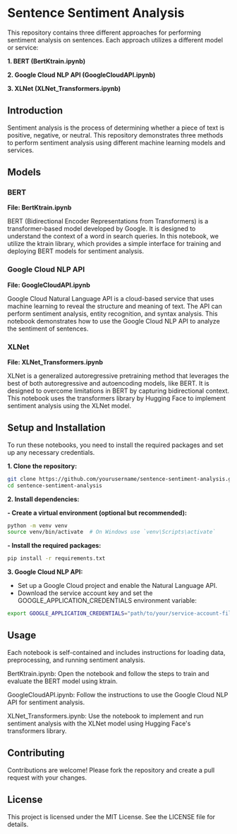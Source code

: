 # Sentence Sentiment Analysis
This repository contains three different approaches for performing sentiment analysis on sentences. Each approach utilizes a different model or service:

**1. BERT (BertKtrain.ipynb)**

**2. Google Cloud NLP API (GoogleCloudAPI.ipynb)**

**3. XLNet (XLNet_Transformers.ipynb)**

## Introduction
Sentiment analysis is the process of determining whether a piece of text is positive, negative, or neutral. This repository demonstrates three methods to perform sentiment analysis using different machine learning models and services.

## Models
### BERT
**File: BertKtrain.ipynb**

BERT (Bidirectional Encoder Representations from Transformers) is a transformer-based model developed by Google. It is designed to understand the context of a word in search queries. In this notebook, we utilize the ktrain library, which provides a simple interface for training and deploying BERT models for sentiment analysis.

### Google Cloud NLP API
**File: GoogleCloudAPI.ipynb**

Google Cloud Natural Language API is a cloud-based service that uses machine learning to reveal the structure and meaning of text. The API can perform sentiment analysis, entity recognition, and syntax analysis. This notebook demonstrates how to use the Google Cloud NLP API to analyze the sentiment of sentences.

### XLNet
**File: XLNet_Transformers.ipynb**

XLNet is a generalized autoregressive pretraining method that leverages the best of both autoregressive and autoencoding models, like BERT. It is designed to overcome limitations in BERT by capturing bidirectional context. This notebook uses the transformers library by Hugging Face to implement sentiment analysis using the XLNet model.

## Setup and Installation
To run these notebooks, you need to install the required packages and set up any necessary credentials.

**1. Clone the repository:**

```bash
git clone https://github.com/yourusername/sentence-sentiment-analysis.git
cd sentence-sentiment-analysis
```

**2. Install dependencies:**

**- Create a virtual environment (optional but recommended):**
```bash
python -m venv venv
source venv/bin/activate  # On Windows use `venv\Scripts\activate`
```

**- Install the required packages:**

```bash
pip install -r requirements.txt
```

**3. Google Cloud NLP API:**

- Set up a Google Cloud project and enable the Natural Language API.
- Download the service account key and set the GOOGLE_APPLICATION_CREDENTIALS environment variable:
```bash
export GOOGLE_APPLICATION_CREDENTIALS="path/to/your/service-account-file.json"
```

## Usage
Each notebook is self-contained and includes instructions for loading data, preprocessing, and running sentiment analysis.

BertKtrain.ipynb: Open the notebook and follow the steps to train and evaluate the BERT model using ktrain.

GoogleCloudAPI.ipynb: Follow the instructions to use the Google Cloud NLP API for sentiment analysis.

XLNet_Transformers.ipynb: Use the notebook to implement and run sentiment analysis with the XLNet model using Hugging Face's transformers library.

## Contributing
Contributions are welcome! Please fork the repository and create a pull request with your changes.

## License
This project is licensed under the MIT License. See the LICENSE file for details.
